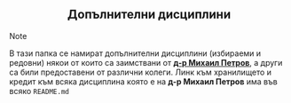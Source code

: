 <h2 align="center">Допълнителни дисциплини</h2>

> [!NOTE]
> В тази папка се намират допълнителни дисциплини (избираеми и редовни) някои от които са заимствани от [**д-р Михаил Петров**](https://github.com/mihail-petrov-courses-pu-fmi), а други са били предоставени от различни колеги. Линк към хранилището и кредит към всяка дисциплина която е на **д-р Михаил Петров** има във всяко ``README.md``

